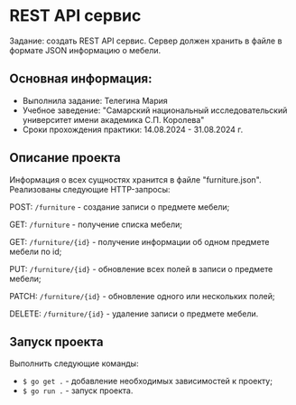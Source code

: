 # REST API сервис
Задание:  создать REST API сервис. Сервер должен хранить в файле
в формате JSON информацию о мебели.

## Основная информация:
* Выполнила задание: Телегина Мария
* Учебное заведение: "Самарский национальный исследовательский университет имени академика С.П. Королева"
* Сроки прохождения практики: 14.08.2024 - 31.08.2024 г.

## Описание проекта
Информация о всех сущностях хранится в файле "furniture.json".
Реализованы следующие HTTP-запросы:

POST: `/furniture` - создание записи о предмете мебели;

GET: `/furniture` - получение списка мебели;

GET: `/furniture/{id}` - получение информации об одном предмете мебели по id;

PUT: `/furniture/{id}` - обновление всех полей в записи о предмете мебели;

PATCH: `/furniture/{id}` - обновление одного или нескольких полей;

DELETE: `/furniture/{id}` - удаление записи о предмете мебели.

## Запуск проекта
Выполнить следующие команды:
- `$ go get .` - добавление необходимых зависимостей к проекту;
- `$ go run .` - запуск проекта.
